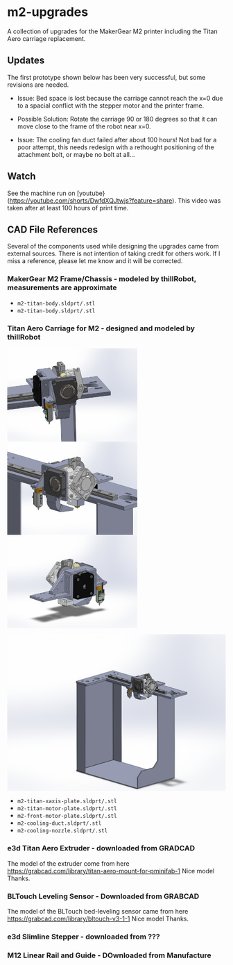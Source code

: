 # m2-upgrades
A collection of upgrades for the MakerGear M2 printer including the Titan Aero carriage replacement. 

## Updates

The first prototype shown below has been very successful, but some revisions are needed.

- Issue: Bed space is lost because the carriage cannot reach the x=0 due to a spacial conflict with the stepper motor and the printer frame. 

- Possible Solution: Rotate the carriage 90 or 180 degrees so that it can move close to the frame of the robot near x=0.

- Issue: The cooling fan duct failed after about 100 hours! Not bad for a poor attempt, this needs redesign with a rethought positioning of the attachment bolt, or maybe no bolt at all...


## Watch 

See the machine run on [youtube}(https://youtube.com/shorts/DwfdXQJtwjs?feature=share). This video was taken after at least 100 hours of print time. 


## CAD File References
Several of the components used while designing the upgrades came from external sources. There is not intention of taking credit for others work. If I miss a reference, please let me know and it will be corrected. 

### MakerGear M2 Frame/Chassis - modeled by thillRobot, measurements are approximate 
- `m2-titan-body.sldprt/.stl`
- `m2-titan-body.sldprt/.stl`

### Titan Aero Carriage for M2 - designed and modeled by thillRobot


<img src="/images/m2-titan-closeup-01.PNG" width=300 align=center> <img src="/images/m2-titan-closeup-02.PNG" width=300 align=center> <img src="/images/m2-titan-closeup-03.PNG" width=300 align=center>

<img src="/images/m2-titan-full.PNG" width=600 align=center> 

- `m2-titan-xaxis-plate.sldprt/.stl`
- `m2-titan-motor-plate.sldprt/.stl`
- `m2-front-motor-plate.sldprt/.stl`
- `m2-cooling-duct.sldprt/.stl`
- `m2-cooling-nozzle.sldprt/.stl`

### e3d Titan Aero Extruder - downloaded from GRADCAD
The model of the extruder come from here https://grabcad.com/library/titan-aero-mount-for-pminifab-1 
Nice model Thanks.

### BLTouch Leveling Sensor - Downloaded from GRABCAD
The model of the BLTouch bed-leveling sensor came from here https://grabcad.com/library/bltouch-v3-1-1
Nice model Thanks.

### e3d Slimline Stepper - downloaded from ???

### M12 Linear Rail and Guide - DOwnloaded from Manufacture
